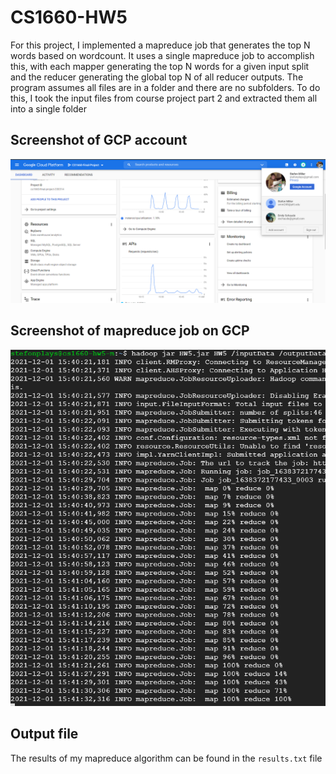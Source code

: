 # CS1660-HW5
For this project, I implemented a mapreduce job that generates the top N words based on wordcount. It uses a single mapreduce job to accomplish this, with each mapper generating the top N words for a given input split and the reducer generating the global top N of all reducer outputs. The program assumes all files are in a folder and there are no subfolders. To do this, I took the input files from course project part 2 and extracted them all into a single folder

## Screenshot of GCP account
![GCP Account](./img/gcpaccount.PNG)


## Screenshot of mapreduce job on GCP
![Wordcount job](./img/wcoutput.PNG)


## Output file
The results of my mapreduce algorithm can be found in the `results.txt` file
